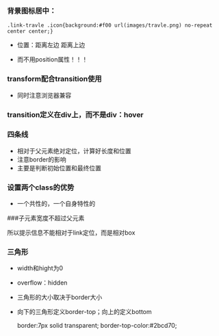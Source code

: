 ### 背景图标居中：

	.link-travle .icon{background:#f00 url(images/travle.png) no-repeat center center;}
- 位置：距离左边 距离上边


- 而不用position属性！！！

### transform配合transition使用

- 同时注意浏览器兼容

### transition定义在div上，而不是div：hover

### 四条线

- 相对于父元素绝对定位，计算好长度和位置
- 注意border的影响
- 主要是判断初始位置和最终位置

### 设置两个class的优势

- 一个共性的，一个自身特性的

###子元素宽度不超过父元素

所以提示信息不能相对于link定位，而是相对box

### 三角形

- width和hight为0
- overflow：hidden
- 三角形的大小取决于border大小
- 向下的三角形定义border-top；向上的定义bottom

  border:7px solid transparent;
  border-top-color:#2bcd70;